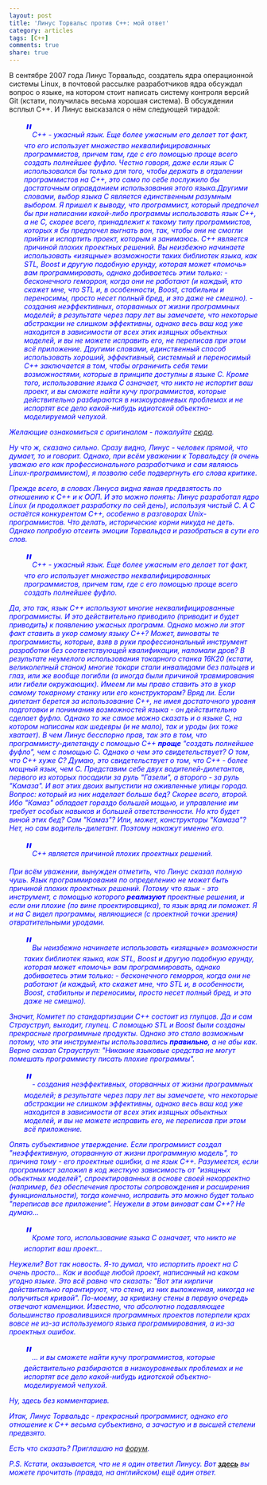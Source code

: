 ```yaml
---
layout: post
title: 'Линус Торвальс против C++: мой ответ'
category: articles
tags: [C++]
comments: true
share: true
---
```


В сентябре 2007 года Линус Торвальдс, создатель ядра операционной системы Linux, в почтовой рассылке разработчиков ядра обсуждал вопрос о языке, на котором стоит написать систему контроля версий Git (кстати, получилась весьма хорошая система). В обсуждении всплыл С++. И Линус высказался о нём следующей тирадой: 

<p style="padding-left: 30px"><font color="blue"><i><span style="font-size: 250%">"</span>C++ - ужасный язык. Еще более ужасным его делает тот факт, что его использует множество неквалифицированных программистов, причем там, где с его помощью проще всего создать полнейшее фуфло. Честно говоря, даже если язык C использовался бы только для того, чтобы держать в отдалении программистов на C++, это само по себе послужило бы достаточным оправданием использования этого языка.Другими словами, выбор языка C является единственным разумным выбором. Я пришел к выводу, что программист, который предпочел бы при написании какой-либо программы использовать язык C++, а не C, скорее всего, принадлежит к такому типу программистов, которых я бы предпочел выгнать вон, так, чтобы они не смогли прийти и испортить проект, которым я занимаюсь. C++ является причиной плохих проектных решений. Вы неизбежно начинаете использовать «изящные» возможности таких библиотек языка, как STL, Boost и другую подобную ерунду, которая может «помочь» вам программировать, однако добиваетесь этим только:
- бесконечного геморроя, когда они не работают (и каждый, кто скажет мне, что STL и, в особенности, Boost, стабильны и переносимы, просто несет полный бред, и это даже не смешно). 
- создания неэффективных, оторванных от жизни программных моделей; в результате через пару лет вы замечаете, что некоторые абстракции не слишком эффективны, однако весь ваш код уже находится в зависимости от всех этих изящных объектных моделей, и вы не можете исправить его, не переписав при этом всё приложение. 
Другими словами, единственный способ использовать хороший, эффективный, системный и переносимый C++ заключается в том, чтобы ограничить себя теми возможностями, которые в принципе доступны в языке C. Кроме того, использование языка C означает, что никто не испортит ваш проект, и вы сможете найти кучу программистов, которые действительно разбираются в низкоуровневых проблемах и не испортят все дело какой-нибудь идиотской объектно-моделируемой чепухой.</p>

Желающие ознакомиться с оригиналом - пожалуйте <a href="http://article.gmane.org/gmane.comp.version-control.git/57918">сюда</a>.

Ну что ж, сказано сильно. Сразу видно, Линус - человек прямой, что думает, то и говорит. Однако, при всём уважении к Торвальдсу (я очень уважаю его как профессионального разработчика и сам являюсь Linux-программистом), я позволю себе подвергнуть его слова критике.

Прежде всего, в словах Линуса видна явная предвзятость по отношению к С++ и к ООП. И это можно понять: Линус разработал ядро Linux (и продолжает разработку по сей день), используя чистый С. А С остаётся конкурентом С++, особенно в разговорах Unix-программистов. Что делать, исторические корни никуда не деть. Однако попробую отсеить эмоции Торвальдса и разобраться в сути его слов.

<p style="padding-left: 30px"><font color="blue"><i><span style="font-size: 250%">"</span>C++ - ужасный язык. Еще более ужасным его делает тот факт, что его использует множество неквалифицированных программистов, причем там, где с его помощью проще всего создать полнейшее фуфло.</p>

Да, это так, язык С++ используют многие неквалифицированные программисты. И это действительно приводило (приводит и будет приводить) к появлению ужасных программ. Однако можно ли этот факт ставить в укор самому языку С++? Может, виноваты те программисты, которые, взяв в руки профессиональный инструмент разработки без соответствующей квалификации, наломали дров? В результате неумелого использования токарного станка 16К20 (кстати, великолепный станок) многие токари стали инвалидами без пальцев и глаз, или же вообще погибли (а иногда были причиной травмирования или гибели окружающих). Имеем ли мы право ставить это в укор самому токарному станку или его конструкторам? Вряд ли. Если дилетант берется за использование С++, не имея достаточного уровня подготовки и понимания возможностей языка - он действительно сделает фуфло. Однако то же самое можно сказать и о языке С, на котором написаны как шедевры (и не мало), так и уроды (их тоже хватает). В чем Линус бесспорно прав, так это в том, что программисту-дилетанду с помощью С++ **проще** "создать полнейшее фуфло", чем с помощью С. Однако о чем это свидетельствует? О том, что С++ хуже С? Думаю, это свидетельствует о том, что С++ - более мощный язык, чем С. Представим себе двух водителей-дилетантов, первого из которых посадили за руль "Газели", а второго - за руль "Камаза". И вот этих двоих выпустили на оживленные улицы города. Вопрос: который из них наделает больше бед? Скорее всего, второй. Ибо "Камаз" обладает гораздо большей мощью, и управление им требует особых навыков и большей ответственности. Но кто будет виной этих бед? Сам "Камаз"? Или, может, конструкторы "Камаза"? Нет, но сам водитель-дилетант. Поэтому накажут именно его.

<p style="padding-left: 30px"><font color="blue"><i><span style="font-size: 250%">"</span>C++ является причиной плохих проектных решений.</p> 

При всём уважении, вынужден отметить, что Линус сказал полную чушь. Язык программирования по определению не может быть причиной плохих проектных решений. Потому что язык - это инструмент, с помощью которого **реализуют** проектные решения, и если они плохие (по вине проектировщика), то язык вряд ли поможет. Я и на С видел программы, являющиеся (с проектной точки зрения) отвратительными уродами. 

<p style="padding-left: 30px"><font color="blue"><i><span style="font-size: 250%">"</span>Вы неизбежно начинаете использовать «изящные» возможности таких библиотек языка, как STL, Boost и другую подобную ерунду, которая может «помочь» вам программировать, однако добиваетесь этим только: 
- бесконечного геморроя, когда они не работают (и каждый, кто скажет мне, что STL и, в особенности, Boost, стабильны и переносимы, просто несет полный бред, и это даже не смешно).</p>

Значит, Комитет по стандартизации С++ состоит из глупцов. Да и сам Страуструп, выходит, глупец. С помощью STL и Boost были созданы прекрасные программные продукты. Однако это стало возможным потому, что эти инструменты использовались **правильно**, а не абы как. Верно сказал Страуструп: *"Никакие языковые средства не могут помешать программисту писать плохие программы"*.

<p style="padding-left: 30px"><font color="blue"><i><span style="font-size: 250%">"</span>- создания неэффективных, оторванных от жизни программных моделей; в результате через пару лет вы замечаете, что некоторые абстракции не слишком эффективны, однако весь ваш код уже находится в зависимости от всех этих изящных объектных моделей, и вы не можете исправить его, не переписав при этом всё приложение.</p>

Опять субъективное утверждение. Если программист создал "неэффективную, оторванную от жизни программную модель", то причина тому - его проектные ошибки, а не язык С++. Разумеется, если программист заложил в код жесткую зависимость от "изящных объектных моделей", спроектированных в основе своей некорректно (например, без обеспечения простоты сопровождения и расширения функциональности), тогда конечно, исправить это можно будет только "переписав все приложение". Неужели в этом виноват сам С++? Не думаю...

<p style="padding-left: 30px"><font color="blue"><i><span style="font-size: 250%">"</span>Кроме того, использование языка C означает, что никто не испортит ваш проект...</p>

Неужели? Вот так новость. Я-то думал, что испортить проект на С очень просто... Как и вообще любой проект, написанный на каком угодно языке. Это всё равно что сказать: "Вот эти кирпичи действительно гарантируют, что стена, из них выложенная, никогда не получиться кривой". По-моему, за кривизну стены в первую очередь отвечают каменщики. Известно, что абсолютно подавляющее большинство провалившихся программных проектов потерпели крах вовсе не из-за используемого языка программирования, а из-за проектных ошибок.

<p style="padding-left: 30px"><font color="blue"><i><span style="font-size: 250%">"</span>... и вы сможете найти кучу программистов, которые действительно разбираются в низкоуровневых проблемах и не испортят все дело какой-нибудь идиотской объектно-моделируемой чепухой.</p>

Ну, здесь без комментариев. 

Итак, Линус Торвальдс - прекрасный программист, однако его отношение к С++ весьма субъективно, а зачастую и в высшей степени предвзято.

Есть что сказать? Приглашаю на <a href="http://www.cppforum.ru/forum/">форум</a>.

P.S. 
*Кстати, оказывается, что не я один ответил Линусу. Вот **<a href="http://warp.povusers.org/OpenLetters/ResponseToTorvalds.html">здесь</a>** вы можете прочитать (правда, на английском) ещё один ответ.*
